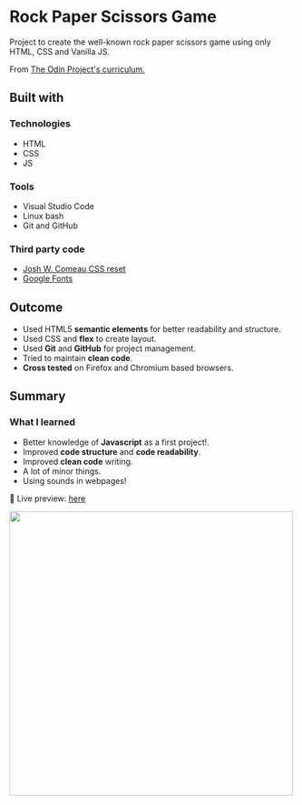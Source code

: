 # Rock Paper Scissors Game
Project to create the well-known rock paper scissors game using only HTML, CSS and Vanilla JS.

From <a href = "https://www.theodinproject.com/paths/foundations/courses/foundations" >The Odin Project's curriculum.</a>

## Built with

### Technologies

* HTML
* CSS
* JS

### Tools

* Visual Studio Code
* Linux bash
* Git and GitHub

### Third party code

* [Josh W. Comeau CSS reset](https://www.joshwcomeau.com/css/custom-css-reset/)
* [Google Fonts](https://fonts.google.com/)

## Outcome

* Used HTML5 **semantic elements** for better readability and structure.
* Used CSS and **flex** to create layout.
* Used **Git** and **GitHub** for project management.
* Tried to maintain **clean code**.
* **Cross tested** on Firefox and Chromium based browsers.

## Summary

### What I learned

* Better knowledge of **Javascript** as a first project!.
* Improved **code structure** and **code readability**.
* Improved **clean code** writing.
* A lot of minor things.
* Using sounds in webpages!

🔗 Live preview: <a href = "https://ghassanelgendy.github.io/rock-paper-scissors/">here</a>

  <img  style = "width: 500px;" src="https://github.com/ghassanelgendy/rock-paper-scissors/assets/112765677/c7742b56-a33a-4d9e-9574-3aa1f95a6c5d">
